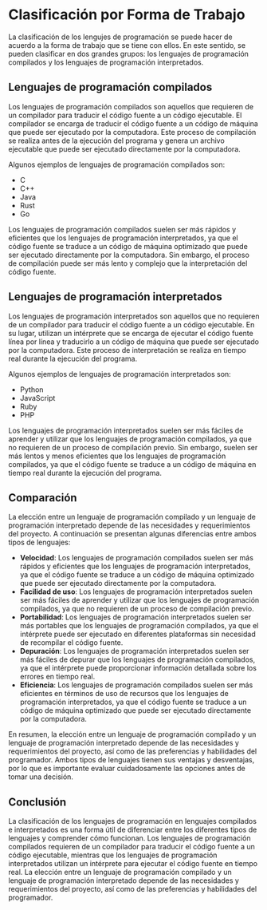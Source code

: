 # Clasificación por Forma de Trabajo

La clasificación de los lengujes de programación se puede hacer de acuerdo a la forma de trabajo que se tiene con ellos.
En este sentido, se pueden clasificar en dos grandes grupos: los lenguajes de programación compilados y los lenguajes de
programación interpretados.

## Lenguajes de programación compilados

Los lenguajes de programación compilados son aquellos que requieren de un compilador para traducir el código fuente a un
código ejecutable. El compilador se encarga de traducir el código fuente a un código de máquina que puede ser ejecutado
por la computadora. Este proceso de compilación se realiza antes de la ejecución del programa y genera un archivo
ejecutable que puede ser ejecutado directamente por la computadora.

Algunos ejemplos de lenguajes de programación compilados son:

- C
- C++
- Java
- Rust
- Go

Los lenguajes de programación compilados suelen ser más rápidos y eficientes que los lenguajes de programación
interpretados, ya que el código fuente se traduce a un código de máquina optimizado que puede ser ejecutado directamente
por la computadora. Sin embargo, el proceso de compilación puede ser más lento y complejo que la interpretación del
código fuente.

## Lenguajes de programación interpretados

Los lenguajes de programación interpretados son aquellos que no requieren de un compilador para traducir el código
fuente a un código ejecutable. En su lugar, utilizan un intérprete que se encarga de ejecutar el código fuente línea por
línea y traducirlo a un código de máquina que puede ser ejecutado por la computadora. Este proceso de interpretación se
realiza en tiempo real durante la ejecución del programa.

Algunos ejemplos de lenguajes de programación interpretados son:

- Python
- JavaScript
- Ruby
- PHP

Los lenguajes de programación interpretados suelen ser más fáciles de aprender y utilizar que los lenguajes de
programación compilados, ya que no requieren de un proceso de compilación previo. Sin embargo, suelen
ser más lentos y menos eficientes que los lenguajes de programación compilados, ya que el código fuente se traduce a un
código de máquina en tiempo real durante la ejecución del programa.

## Comparación

La elección entre un lenguaje de programación compilado y un lenguaje de programación interpretado depende de las
necesidades y requerimientos del proyecto. A continuación se presentan algunas diferencias entre ambos tipos de
lenguajes:

- **Velocidad**: Los lenguajes de programación compilados suelen ser más rápidos y eficientes que los lenguajes de
  programación interpretados, ya que el código fuente se traduce a un código de máquina optimizado que puede ser
  ejecutado directamente por la computadora.
- **Facilidad de uso**: Los lenguajes de programación interpretados suelen ser más fáciles de aprender y utilizar que
  los lenguajes de programación compilados, ya que no requieren de un proceso de compilación previo.
- **Portabilidad**: Los lenguajes de programación interpretados suelen ser más portables que los lenguajes de
  programación
  compilados, ya que el intérprete puede ser ejecutado en diferentes plataformas sin necesidad de recompilar el código
  fuente.
- **Depuración**: Los lenguajes de programación interpretados suelen ser más fáciles de depurar que los lenguajes de
  programación compilados, ya que el intérprete puede proporcionar información detallada sobre los errores en tiempo
  real.
- **Eficiencia**: Los lenguajes de programación compilados suelen ser más eficientes en términos de uso de recursos que
  los lenguajes de programación interpretados, ya que el código fuente se traduce a un código de máquina optimizado que
  puede ser ejecutado directamente por la computadora.

En resumen, la elección entre un lenguaje de programación compilado y un lenguaje de programación interpretado depende
de las necesidades y requerimientos del proyecto, así como de las preferencias y habilidades del programador. Ambos
tipos de lenguajes tienen sus ventajas y desventajas, por lo que es importante evaluar cuidadosamente las opciones antes
de tomar una decisión.

## Conclusión

La clasificación de los lenguajes de programación en lenguajes compilados e interpretados es una forma útil de
diferenciar entre los diferentes tipos de lenguajes y comprender cómo funcionan. Los lenguajes de programación
compilados requieren de un compilador para traducir el código fuente a un código ejecutable, mientras que los lenguajes
de programación interpretados utilizan un intérprete para ejecutar el código fuente en tiempo real. La elección entre un
lenguaje de programación compilado y un lenguaje de programación interpretado depende de las necesidades y
requerimientos del proyecto, así como de las preferencias y habilidades del programador.